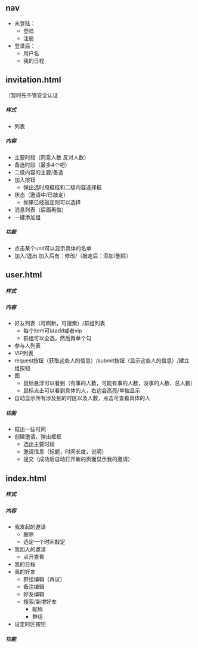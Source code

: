 ## nav
+ 未登陆：
  + 登陆
  + 注册
+ 登录后：
  + 用户名
  + 我的日程

## invitation.html
（暂时先不管安全认证
##### 样式
+ 列表

##### 内容
+ 主要时段（同意人数 反对人数）
+ 备选时段（最多4个吧）
+ 二级内容的主要/备选
+ 加入按钮
  + 弹出选时段框框和二级内容选择框
+ 状态（邀请中/已敲定）
  + 如果已经敲定则可以选择
+ 消息列表（后面再做）
+ 一键添加组

##### 功能
+ 点击某个unit可以显示具体的名单
+ 加入/退出 加入后有：修改/（敲定后：添加/删除）

## user.html
##### 样式
##### 内容
+ 好友列表（可刷新，可搜索）/群组列表
  + 每个item可以add或者vip
  + 群组可以全选，然后再单个勾
+ 参与人列表
+ VIP列表
+ request按钮（获取这些人的信息）/submit按钮（显示这些人的信息）/建立组按钮
+ 图
  + 鼠标悬浮可以看到（有事的人数，可能有事的人数，没事的人数，总人数）
  + 鼠标点击可以看到具体的人，右边会高亮/单独显示
+ 自动显示所有涉及到的时区以及人数，点击可查看具体的人

##### 功能
+ 框出一些时间
+ 创建邀请，弹出框框
  + 选出主要时段
  + 邀请信息（标题，时间长度，说明）
  + 提交（成功后自动打开新的页面显示我的邀请）

## index.html
##### 样式
##### 内容
+ 我发起的邀请
  + 删除
  + 选定一个时间敲定
+ 我加入的邀请
  + 点开查看
+ 我的日程
+ 我的好友
  + 群组编辑（再议）
  + 备注编辑
  + 好友编辑
  + 搜索/新增好友
    + 昵称
    + 群组
+ 设定时区按钮

##### 功能
